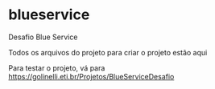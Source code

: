 # blueservice
Desafio Blue Service

Todos os arquivos do projeto para criar o projeto estão aqui

Para testar o projeto, vá para https://golinelli.eti.br/Projetos/BlueServiceDesafio
